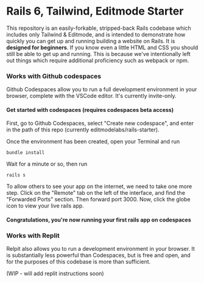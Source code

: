 # Rails 6, Tailwind, Editmode Starter

This repository is an easily-forkable, stripped-back Rails codebase which includes only Tailwind & Editmode, and is intended to demonstrate how quickly you can get up and running building a website on Rails. It is **designed for beginners**. If you know even a little HTML and CSS you should still be able to get up and running. This is because we've intentionally left out things which require additional proficiency such as webpack or npm.  

### Works with Github codespaces
Github Codespaces allow you to run a full development environment in your browser, complete with the VSCode editor. It's currently invite-only.

#### Get started with codespaces (requires codespaces beta access)

First, go to Github Codespaces, select "Create new codespace", and enter in the path of this repo (currently editmodelabs/rails-starter).

Once the environment has been created, open your Terminal and run 

`bundle install`

Wait for a minute or so, then run 

`rails s`

To allow others to see your app on the internet, we need to take one more step. Click on the "Remote" tab on the left of the interface, and find the "Forwarded Ports" section. Then forward port 3000. Now, click the globe icon to view your live rails app.

#### Congratulations, you're now running your first rails app on codespaces

### Works with Replit

Relpit also allows you to run a development environment in your browser. It is substantially less powerful than Codespaces, but is free and open, and for the purposes of this codebase is more than sufficient.

(WIP - will add replit instructions soon)

